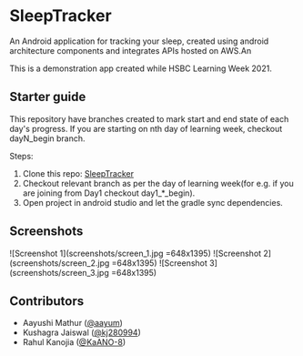# SleepTracker
An Android application for tracking your sleep, created using android architecture components and integrates APIs hosted on AWS.An

This is a demonstration app created while HSBC Learning Week 2021.

## Starter guide

This repository have branches created to mark start and end state of each day's progress. If you are starting on nth day of learning week, checkout dayN_begin branch.

Steps:
1. Clone this repo: [SleepTracker](https://github.com/KaANO-8/SleepTracker)
2. Checkout relevant branch as per the day of learning week(for e.g. if you are joining from Day1 checkout day1_*_begin).
3. Open project in android studio and let the gradle sync dependencies.


## Screenshots

![Screenshot 1](screenshots/screen_1.jpg =648x1395)
![Screenshot 2](screenshots/screen_2.jpg =648x1395)
![Screenshot 3](screenshots/screen_3.jpg =648x1395)

## Contributors

- Aayushi Mathur ([@aayum](https://github.com/aayum))
- Kushagra Jaiswal ([@kj280994](https://github.com/kj280994))
- Rahul Kanojia ([@KaANO-8](https://github.com/KaANO-8))

